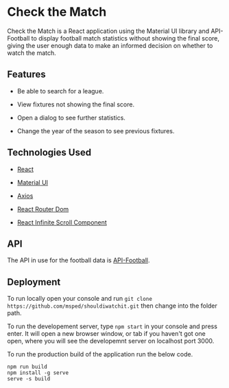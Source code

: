 
# Check the Match

Check the Match is a React application using the Material UI library and API-Football to display football match statistics without showing the final score, giving the user enough data to make an informed decision on whether to watch the match.

## Features

- Be able to search for a league.

- View fixtures not showing the final score.

- Open a dialog to see further statistics.

- Change the year of the season to see previous fixtures.

## Technologies Used

- [React](https://reactjs.org/)

- [Material UI](https://mui.com/)

- [Axios](https://axios-http.com/)

- [React Router Dom](https://v5.reactrouter.com/web/guides/quick-start)

- [React Infinite Scroll Component](https://github.com/ankeetmaini/react-infinite-scroll-component#readme)

## API

The API in use for the football data is [API-Football](https://www.api-football.com/).

## Deployment

To run locally open your console and run `git clone https://github.com/msped/shouldiwatchit.git` then change into the folder path.

To run the developement server, type `npm start` in your console and press enter. It will open a new browser window, or tab if you haven't got one open, where you will see the developemnt server on localhost port 3000.

To run the production build of the application run the below code.

```
npm run build
npm install -g serve
serve -s build
```